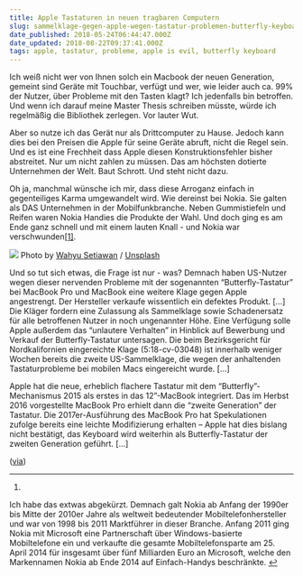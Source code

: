 ```yaml
---
title: Apple Tastaturen in neuen tragbaren Computern
slug: sammelklage-gegen-apple-wegen-tastatur-problemen-butterfly-keyboard
date_published: 2018-05-24T06:44:47.000Z
date_updated: 2018-08-22T09:37:41.000Z
tags: apple, tastatur, probleme, apple is evil, butterfly keyboard
---
```


Ich weiß nicht wer von Ihnen solch ein Macbook der neuen Generation, gemeint sind Geräte mit Touchbar, verfügt und wer, wie leider auch ca. 99% der Nutzer, über Probleme mit den Tasten klagt? Ich jedenfalls bin betroffen. Und wenn ich darauf meine Master Thesis schreiben müsste, würde ich regelmäßig die Bibliothek zerlegen. Vor lauter Wut. 

Aber so nutze ich das Gerät nur als Drittcomputer zu Hause. Jedoch kann dies bei den Preisen die Apple für seine Geräte abruft, nicht die Regel sein. Und es ist eine Frechheit dass Apple diesen Konstruktionsfehler bisher abstreitet. Nur um nicht zahlen zu müssen. Das am höchsten dotierte Unternehmen der Welt. Baut Schrott. Und steht nicht dazu.

Oh ja, manchmal wünsche ich mir, dass diese Arroganz einfach in gegenteiliges Karma umgewandelt wird. Wie dereinst bei Nokia. Sie galten als DAS Unternehmen in der Mobilfunkbranche. Neben Gummistiefeln und Reifen waren Nokia Handies die Produkte der Wahl. Und doch ging es am Ende ganz schnell und mit einem lauten Knall - und Nokia war verschwunden[[1]](#fn1).

![](https://images.unsplash.com/photo-1512019318872-c47fed0241a0?ixlib=rb-0.3.5&amp;q=80&amp;fm=jpg&amp;crop=entropy&amp;cs=tinysrgb&amp;w=1080&amp;fit=max&amp;ixid=eyJhcHBfaWQiOjExNzczfQ&amp;s=4d5b4c3ad4e2987b712b9a6f8a0fd7af)
Photo by [Wahyu Setiawan](https://unsplash.com/@oistories?utm_source=ghost&amp;utm_medium=referral&amp;utm_campaign=api-credit) / [Unsplash](https://unsplash.com/?utm_source=ghost&amp;utm_medium=referral&amp;utm_campaign=api-credit)

Und so tut sich etwas, die Frage ist nur - was? Demnach haben US-Nutzer wegen dieser  nervenden Probleme mit der sogenannten “Butterfly-Tastatur” bei MacBook Pro und MacBook eine weitere Klage gegen Apple angestrengt. Der Hersteller verkaufe wissentlich ein defektes Produkt. [...] Die Kläger fordern eine Zulassung als Sammelklage sowie Schadenersatz für alle betroffenen Nutzer in noch ungenannter Höhe. Eine Verfügung solle Apple außerdem das “unlautere Verhalten” in Hinblick auf Bewerbung und Verkauf der Butterfly-Tastatur untersagen. Die beim Bezirksgericht für Nordkalifornien eingereichte Klage (5:18-cv-03048) ist innerhalb weniger Wochen bereits die zweite US-Sammelklage, die wegen der anhaltenden Tastaturprobleme bei mobilen Macs eingereicht wurde. [...]

Apple hat die neue, erheblich flachere Tastatur mit dem “Butterfly”-Mechanismus 2015 als erstes in das 12”-MacBook integriert. Das im Herbst 2016 vorgestellte MacBook Pro erhielt dann die “zweite Generation” der Tastatur. Die 2017er-Ausführung des MacBook Pro hat Spekulationen zufolge bereits eine leichte Modifizierung erhalten – Apple hat dies bislang nicht bestätigt, das Keyboard wird weiterhin als Butterfly-Tastatur der zweiten Generation geführt. [...]

([via](https://www.heise.de/mac-and-i/meldung/MacBooks-mit-klemmenden-Tasten-handeln-Apple-neue-Sammelklage-ein-4056044.html))

---

1. 
Ich habe das extwas abgekürzt. Demnach galt Nokia ab Anfang der 1990er bis Mitte der 2010er Jahre als weltweit bedeutender Mobiltelefonhersteller und war von 1998 bis 2011 Marktführer in dieser Branche. Anfang 2011 ging Nokia mit Microsoft eine Partnerschaft über Windows-basierte Mobiltelefone ein und verkaufte die gesamte Mobiltelefonsparte am 25. April 2014 für insgesamt über fünf Milliarden Euro an Microsoft, welche den Markennamen Nokia ab Ende 2014 auf Einfach-Handys beschränkte. [↩︎](#fnref1)
